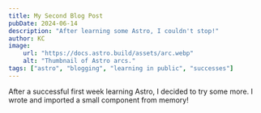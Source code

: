 ```yaml
---
title: My Second Blog Post
pubDate: 2024-06-14
description: "After learning some Astro, I couldn't stop!"
author: KC
image:
    url: "https://docs.astro.build/assets/arc.webp"
    alt: "Thumbnail of Astro arcs."
tags: ["astro", "blogging", "learning in public", "successes"]
---
```

After a successful first week learning Astro, I decided to try some more. I wrote and imported a small component from memory! 